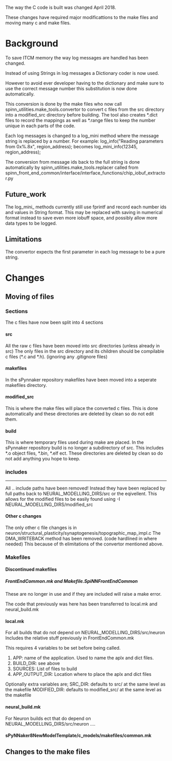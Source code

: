 The way the C code is built was changed April 2018.

These changes have required major modificattions to the make files and moving many c and make files.

Background
==========

To save ITCM memory the way log messages are handled has been changed.

Instead of using Strings in log messages a Dictionary coder is now used.

However to avoid ever developer having to the dictionary and make sure to use the correct message number this substitution is now done automatically.

This conversion is done by the make files who now call spinn_utilities.make_tools.convertor to convert c files from the src directory into a modified_src directory before building.
The tool also creates *.dict files to record the mappings as well as *.range files to keep the number unique in each parts of the code.

Each log messages is changed to a log_mini method where the message string is replaced by a number.
For example:
    log_info("Reading parameters from 0x%.8x", region_address);
becomes
    log_mini_info(12345, region_address);

The conversion from message ids back to the full string is done automatically by spinn_utilities.make_tools.replacer called from spinn_front_end_common/interface/interface_functions/chip_iobuf_extractor.py

Future_work
-----------
The log_mini_ methods currently still use fprintf and record each number ids and values in String format. This may be replaced with saving in numerical format instead to save even more iobuff space, and possibly allow more data types to be logged.

Limitations
-----------
The convertor expects the first parameter in each log message to be a pure string. 

Changes
=======

Moving of files
---------------
### Sections

The c files have now been split into 4 sections

#### src
All the raw c files have been moved into src directories (unless already in src)
The only files in the src directory and its children should be compilable c files (*.c and *.h).
(ignoring any .gitignore files)

#### makefiles
In the sPynnaker repository makefiles have been moved into a seperate makefiles directory.

#### modified_src
This is where the make files will place the converted c files.
This is done automatically and these directories are deleted by clean so do not edit them.

#### build
This is where temporary files used during make are placed.
In the sPynnaker repository build is no longer a subdirectory of src. 
This includes *.o object files, *.bin, *.elf ect.
These directories are deleted by clean so do not add anything you hope to keep. 

### includes
----------
All .. include paths have been removed!
Instead they have been replaced by full paths back to NEURAL_MODELLING_DIRS/src or the eqivellent.
This allows for the modified files to be easily found using -I NEURAL_MODELLING_DIRS/modified_src

#### Other c changes
The only other c file changes is in neuron/structural_plasticity/synaptogenesis/topographic_map_impl.c
The DMA_WRITEBACK method has been removed. (code hardlined in where needed)
This because of th elimitations of the convertor mentioned above.

### Makefiles

#### Discontinued makefiles
##### FrontEndCommon.mk and Makefile.SpiNNFrontEndCommon
These are no longer in use and if they are included will raise a make error.

The code that previously was here has been transferred to local.mk and neural_build.mk


#### local.mk
For all builds that do not depend on NEURAL_MODELLING_DIRS/src/neuron
Includes the relative stuff previously in FrontEndCommon.mk

This requires 4 variables to be set before being called.
1. APP: name of the application. Used to name the aplx and dict files.
2. BUILD_DIR: see above
3. SOURCES: List of files to build
4. APP_OUTPUT_DIR: Location where to place the aplx and dict files

Optionally extra variables are;
SRC_DIR: defaults to src/ at the same level as the makefile 
MODIFIED_DIR:  defaults to modified_src/ at the same level as the makefile

####  neural_build.mk
For Neuron builds ect that do depend on NEURAL_MODELLING_DIRS/src/neuron
....

#### sPyNNaker8NewModelTemplate/c_models/makefiles/common.mk











Changes to the make files
-------------------------







 